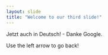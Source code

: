 ```yaml
---
layout: slide
title: "Welcome to our third slide!"
---
```


Jetzt auch in Deutsch! - Danke Google.

Use the left arrow to go back!
